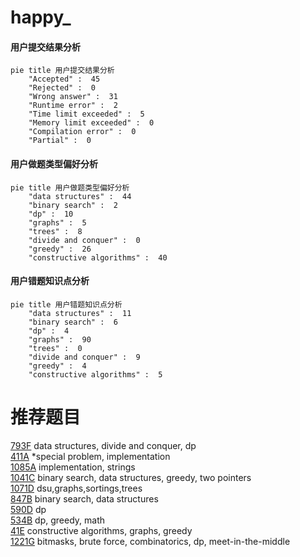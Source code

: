 # happy_

<!-- tabs:start -->



#### **用户提交结果分析**

```mermaid
pie title 用户提交结果分析
    "Accepted" :  45
    "Rejected" :  0
    "Wrong answer" :  31
    "Runtime error" :  2
    "Time limit exceeded" :  5
    "Memory limit exceeded" :  0
    "Compilation error" :  0
    "Partial" :  0
```

#### **用户做题类型偏好分析**

```mermaid
pie title 用户做题类型偏好分析
    "data structures" :  44
    "binary search" :  2
    "dp" :  10
    "graphs" :  5
    "trees" :  8
    "divide and conquer" :  0
    "greedy" :  26
    "constructive algorithms" :  40
```
#### **用户错题知识点分析**

```mermaid
pie title 用户错题知识点分析
    "data structures" :  11
    "binary search" :  6
    "dp" :  4
    "graphs" :  90
    "trees" :  0
    "divide and conquer" :  9
    "greedy" :  4
    "constructive algorithms" :  5
```



<!-- tabs:end -->
# 推荐题目
[793F](https://codeforces.com/contest/793/problem/F)		data structures,
                        divide and conquer,
                        dp		  
[411A](https://codeforces.com/contest/411/problem/A)		*special problem,
                        implementation		  
[1085A](https://codeforces.com/contest/1085/problem/A)		implementation,
                        strings		  
[1041C](https://codeforces.com/contest/1041/problem/C)		binary search,
                        data structures,
                        greedy,
                        two pointers		  
[1071D](https://codeforces.com/contest/1071/problem/D)		dsu,graphs,sortings,trees		  
[847B](https://codeforces.com/contest/847/problem/B)		binary search,
                        data structures		  
[590D](https://codeforces.com/contest/590/problem/D)		dp		  
[534B](https://codeforces.com/contest/534/problem/B)		dp,
                        greedy,
                        math		  
[41E](https://codeforces.com/contest/41/problem/E)		constructive algorithms,
                        graphs,
                        greedy		  
[1221G](https://codeforces.com/contest/1221/problem/G)		bitmasks,
                        brute force,
                        combinatorics,
                        dp,
                        meet-in-the-middle		  
